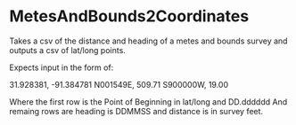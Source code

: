 # MetesAndBounds2Coordinates
Takes a csv of the distance and heading of a metes and bounds survey and outputs a csv of lat/long points.

Expects input in the form of: 

31.928381, -91.384781
N001549E, 509.71
S900000W, 19.00

Where the first row is the Point of Beginning in lat/long and DD.dddddd
And remaing rows are heading is DDMMSS and distance is in survey feet.

